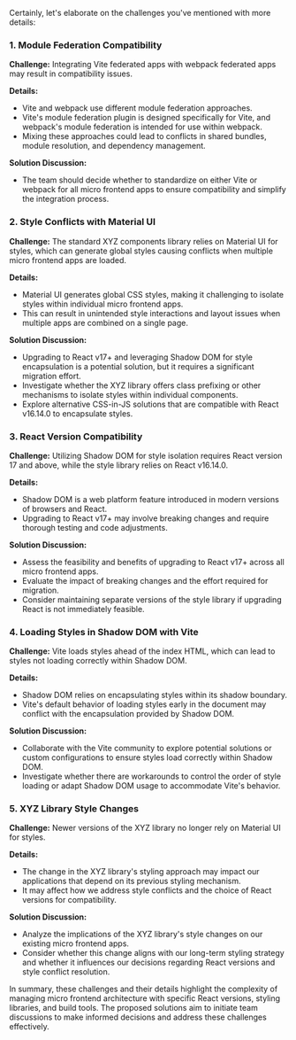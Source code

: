 Certainly, let's elaborate on the challenges you've mentioned with more details:

### 1. Module Federation Compatibility
**Challenge:** Integrating Vite federated apps with webpack federated apps may result in compatibility issues.

**Details:**
- Vite and webpack use different module federation approaches.
- Vite's module federation plugin is designed specifically for Vite, and webpack's module federation is intended for use within webpack.
- Mixing these approaches could lead to conflicts in shared bundles, module resolution, and dependency management.

**Solution Discussion:**
- The team should decide whether to standardize on either Vite or webpack for all micro frontend apps to ensure compatibility and simplify the integration process.

### 2. Style Conflicts with Material UI
**Challenge:** The standard XYZ components library relies on Material UI for styles, which can generate global styles causing conflicts when multiple micro frontend apps are loaded.

**Details:**
- Material UI generates global CSS styles, making it challenging to isolate styles within individual micro frontend apps.
- This can result in unintended style interactions and layout issues when multiple apps are combined on a single page.

**Solution Discussion:**
- Upgrading to React v17+ and leveraging Shadow DOM for style encapsulation is a potential solution, but it requires a significant migration effort.
- Investigate whether the XYZ library offers class prefixing or other mechanisms to isolate styles within individual components.
- Explore alternative CSS-in-JS solutions that are compatible with React v16.14.0 to encapsulate styles.

### 3. React Version Compatibility
**Challenge:** Utilizing Shadow DOM for style isolation requires React version 17 and above, while the style library relies on React v16.14.0.

**Details:**
- Shadow DOM is a web platform feature introduced in modern versions of browsers and React.
- Upgrading to React v17+ may involve breaking changes and require thorough testing and code adjustments.

**Solution Discussion:**
- Assess the feasibility and benefits of upgrading to React v17+ across all micro frontend apps.
- Evaluate the impact of breaking changes and the effort required for migration.
- Consider maintaining separate versions of the style library if upgrading React is not immediately feasible.

### 4. Loading Styles in Shadow DOM with Vite
**Challenge:** Vite loads styles ahead of the index HTML, which can lead to styles not loading correctly within Shadow DOM.

**Details:**
- Shadow DOM relies on encapsulating styles within its shadow boundary.
- Vite's default behavior of loading styles early in the document may conflict with the encapsulation provided by Shadow DOM.

**Solution Discussion:**
- Collaborate with the Vite community to explore potential solutions or custom configurations to ensure styles load correctly within Shadow DOM.
- Investigate whether there are workarounds to control the order of style loading or adapt Shadow DOM usage to accommodate Vite's behavior.

### 5. XYZ Library Style Changes
**Challenge:** Newer versions of the XYZ library no longer rely on Material UI for styles.

**Details:**
- The change in the XYZ library's styling approach may impact our applications that depend on its previous styling mechanism.
- It may affect how we address style conflicts and the choice of React versions for compatibility.

**Solution Discussion:**
- Analyze the implications of the XYZ library's style changes on our existing micro frontend apps.
- Consider whether this change aligns with our long-term styling strategy and whether it influences our decisions regarding React versions and style conflict resolution.

In summary, these challenges and their details highlight the complexity of managing micro frontend architecture with specific React versions, styling libraries, and build tools. The proposed solutions aim to initiate team discussions to make informed decisions and address these challenges effectively.
